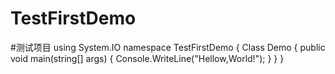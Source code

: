 # TestFirstDemo
#测试项目
using System.IO
  namespace TestFirstDemo
  {
    Class Demo
    {
      public void main(string[] args)
      {
        Console.WriteLine("Hellow,World!");
      }
    }
  }
